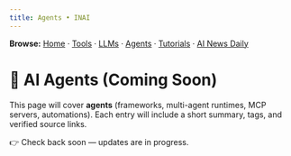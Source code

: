 ```yaml
---
title: Agents • INAI
---
```

**Browse:** [Home](index.md) · [Tools](tools.md) · [LLMs](llms.md) · [Agents](agents.md) · [Tutorials](tutorials.md) · [AI News Daily](news.md)

# 🧭 AI Agents (Coming Soon)

This page will cover **agents** (frameworks, multi-agent runtimes, MCP servers, automations).
Each entry will include a short summary, tags, and verified source links.

👉 Check back soon — updates are in progress.

